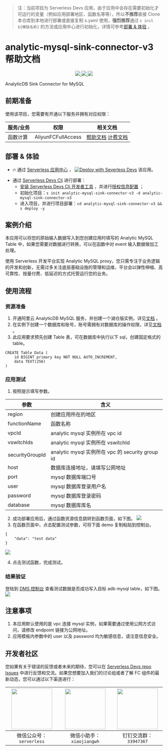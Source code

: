 
> 注：当前项目为 Serverless Devs 应用，由于应用中会存在需要初始化才可运行的变量（例如应用部署地区、函数名等等），所以**不推荐**直接 Clone 本仓库到本地进行部署或直接复制 s.yaml 使用，**强烈推荐**通过 `s init ${模版名称}` 的方法或应用中心进行初始化，详情可参考[部署 & 体验](#部署--体验) 。

# analytic-mysql-sink-connector-v3 帮助文档
<p align="center" class="flex justify-center">
    <a href="https://www.serverless-devs.com" class="ml-1">
    <img src="http://editor.devsapp.cn/icon?package=analytic-mysql-sink-connector-v3&type=packageType">
  </a>
  <a href="http://www.devsapp.cn/details.html?name=analytic-mysql-sink-connector-v3" class="ml-1">
    <img src="http://editor.devsapp.cn/icon?package=analytic-mysql-sink-connector-v3&type=packageVersion">
  </a>
  <a href="http://www.devsapp.cn/details.html?name=analytic-mysql-sink-connector-v3" class="ml-1">
    <img src="http://editor.devsapp.cn/icon?package=analytic-mysql-sink-connector-v3&type=packageDownload">
  </a>
</p>

<description>

AnalyticDB Sink Connector for MySQL

</description>

<codeUrl>



</codeUrl>
<preview>



</preview>


## 前期准备

使用该项目，您需要有开通以下服务并拥有对应权限：

<service>



| 服务/业务 |  权限  | 相关文档 |
| --- |  --- | --- |
| 函数计算 |  AliyunFCFullAccess | [帮助文档](https://help.aliyun.com/product/2508973.html) [计费文档](https://help.aliyun.com/document_detail/2512928.html) |

</service>

<remark>



</remark>

<disclaimers>



</disclaimers>

## 部署 & 体验

<appcenter>
   
- :fire: 通过 [Serverless 应用中心](https://fcnext.console.aliyun.com/applications/create?template=analytic-mysql-sink-connector-v3) ，
  [![Deploy with Severless Devs](https://img.alicdn.com/imgextra/i1/O1CN01w5RFbX1v45s8TIXPz_!!6000000006118-55-tps-95-28.svg)](https://fcnext.console.aliyun.com/applications/create?template=analytic-mysql-sink-connector-v3) 该应用。
   
</appcenter>
<deploy>
    
- 通过 [Serverless Devs Cli](https://www.serverless-devs.com/serverless-devs/install) 进行部署：
  - [安装 Serverless Devs Cli 开发者工具](https://www.serverless-devs.com/serverless-devs/install) ，并进行[授权信息配置](https://docs.serverless-devs.com/fc/config) ；
  - 初始化项目：`s init analytic-mysql-sink-connector-v3 -d analytic-mysql-sink-connector-v3`
  - 进入项目，并进行项目部署：`cd analytic-mysql-sink-connector-v3 && s deploy -y`
   
</deploy>

## 案例介绍

<appdetail id="flushContent">

本应用可以将您的原始输入数据写入到您创建应用时填写的 Analytic MySQL Table 中，如果您需要对数据进行转换，可以在函数中对 event 输入数据做加工处理。

使用 Serverless 开发平台实现 Analytic MySQL proxy，您只需专注于业务逻辑的开发和创新，无需过多关注底层基础设施的管理和运维，平台会以弹性伸缩、高可靠性、按量付费、低延迟的方式托管运行您的业务。

</appdetail>

## 使用流程

<usedetail id="flushContent">

### 资源准备
1. 开通阿里云 AnalyticDB MySQL 服务，并创建一个湖仓版实例，详见[文档](https://help.aliyun.com/zh/analyticdb-for-mysql/getting-started/use-analyticdb-for-mysql-data-lakehouse-edition-v3) 。
2. 在实例下创建一个数据库和账号，账号需拥有对数据库的操作权限，详见[文档](https://help.aliyun.com/zh/analyticdb-for-mysql/getting-started/create-a-database-account-for-a-lake-warehouse-cluster) 。
3. 此应用要求预先创建 Table 表，可在数据库中执行以下 sql，创建固定格式的 table。
```
CREATE Table Data (
    id BIGINT primary key NOT NULL AUTO_INCREMENT,
    data TEXT(256)
)
```

### 应用测试

1. 按照提示填写参数。

|参数|含义|
|----|----|
|region|创建应用所在的地区|
|functionName|函数名称|
|vpcId|analytic mysql 实例所在 vpc id|
|vswitchIds|analytic mysql 实例所在 vswitchId|
|securityGroupId|analytic mysql 实例所在 vpc 的 security group id|
|host|数据库连接地址，请填写公网地址|
|port|mysql 数据库端口号|
|user|mysql 数据库登录用户名|
|password|mysql 数据库登录密码|
|database|mysql 数据库库名|

2. 成功部署应用后，通过函数资源信息跳转到函数页面，如下图。
![](https://img.alicdn.com/imgextra/i1/O1CN01PoOArn1R8jbujAB0V_!!6000000002067-0-tps-935-903.jpg)
3. 在函数页面中，点击配置测试参数，可将下面 demo 复制粘贴到控制台。
```
{
    "data": "test data"
}
```
![](https://img.alicdn.com/imgextra/i4/O1CN01XFDXCZ1pppevcWpp6_!!6000000005410-0-tps-1169-816.jpg)

4. 点击测试函数，完成测试。

### 结果验证
登陆到 [DMS 控制台](https://dms.aliyun.com/) 查看测试数据是否成功写入目标 adb mysql table，如下图。
![](https://img.alicdn.com/imgextra/i1/O1CN01uRjYD51dii6wsOJL4_!!6000000003770-0-tps-974-692.jpg)




</usedetail>

## 注意事项

<matters id="flushContent">

1. 本应用默认使用的是 vpc 连接 mysql 实例，如果需要通过使用公网方式访问，请修改 endpoint 链接为公网地址。
2. 应用模板内参数中的 user 以及 password 均为敏感信息，请注意信息安全。


</matters>


<devgroup>


## 开发者社区

您如果有关于错误的反馈或者未来的期待，您可以在 [Serverless Devs repo Issues](https://github.com/serverless-devs/serverless-devs/issues) 中进行反馈和交流。如果您想要加入我们的讨论组或者了解 FC 组件的最新动态，您可以通过以下渠道进行：

<p align="center">  

| <img src="https://serverless-article-picture.oss-cn-hangzhou.aliyuncs.com/1635407298906_20211028074819117230.png" width="130px" > | <img src="https://serverless-article-picture.oss-cn-hangzhou.aliyuncs.com/1635407044136_20211028074404326599.png" width="130px" > | <img src="https://serverless-article-picture.oss-cn-hangzhou.aliyuncs.com/1635407252200_20211028074732517533.png" width="130px" > |
| --------------------------------------------------------------------------------------------------------------------------------- | --------------------------------------------------------------------------------------------------------------------------------- | --------------------------------------------------------------------------------------------------------------------------------- |
| <center>微信公众号：`serverless`</center>                                                                                         | <center>微信小助手：`xiaojiangwh`</center>                                                                                        | <center>钉钉交流群：`33947367`</center>                                                                                           |
</p>
</devgroup>
